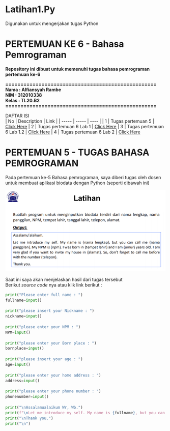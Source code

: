 # Latihan1.Py
Digunakan untuk mengerjakan tugas Python

# PERTEMUAN KE 6 - Bahasa Pemrograman
**Repository ini dibuat untuk memenuhi tugas bahasa pemrograman pertemuan ke-6**

 **==================================================** <br>
**Nama      : Alfiansyah Rambe**<br>
**NIM       : 312010338**<br>
**Kelas     : TI.20.B2**<br>
 **==================================================**

DAFTAR ISI <br>
| No | Description | Link |
| ----- | ----- | ---- |
| 1 | Tugas pertemuan 5 | [Click Here](#pertemuan-5---tugas-bahasa-pemrograman)
| 2 | Tugas pertemuan 6 Lab 1 | [Click Here](#pertemuan-6---lab-1)
| 3 | Tugas pertemuan 6 Lab 1.2 | [Click Here](#pertemuan-6-lab-12)
| 4 | Tugas pertemuan 6 Lab 2 | [Click Here](#pertemuan-6---lab-2)
<br>

# PERTEMUAN 5 - TUGAS BAHASA PEMROGRAMAN

     
Pada pertemuan ke-5 Bahasa pemrograman, saya diberi tugas oleh dosen untuk membuat aplikasi biodata dengan Python (seperti dibawah ini)

![input gambar](picture/tugas5.PNG)<br>

Saat ini saya akan menjelaskan hasil dari tugas tersebut <br>
Berikut *source code* nya atau klik link berikut : <br>

```python
print("Please enter full name : ")
fullname=input()

print("please insert your Nickname : ")
nickname=input()

print("please enter your NPM : ")
NPM=input()

print("please enter your Born place : ")
bornplace=input()

print("please insert your age : ")
age=input()

print("please enter your home address : ")
address=input()

print("please enter your phone number : ")
phonenumber=input()

print("\nAssalamualaikum Wr, Wb.")
print(f"\nLet me introduce my self. My name is {fullname}, but you can call me {nickname}. My NPM is {NPM}. I was Born in {bornplace} and i am {age} years old. I am very glad if you want to invite my house in {address}. So, don't forget to call me before with the number {phonenumber}.")
print("\nThank you.")
print("\n") 
``` 